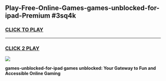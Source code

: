 
## Play-Free-Online-Games-games-unblocked-for-ipad-Premium #3sq4k
<h3>
<a href="https://premium.freeplayer.one?title=games-unblocked-for-ipad&ref=8M">CLICK TO PLAY</a></h3>
<hr>

<h3>
<a href="https://premium.freeplayer.one?title=games-unblocked-for-ipad&ref=8M">CLICK 2 PLAY</a>
  
</h3>

<a href="https://premium.freeplayer.one?title=games-unblocked-for-ipad&ref=8M"><img src="https://clearcache.store/games.png"></a>


**games-unblocked-for-ipad games unblocked: Your Gateway to Fun and Accessible Online Gaming**
